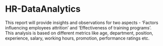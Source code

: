 # HR-DataAnalytics
This report will provide insights and observations for two aspects - ‘Factors influencing employees attrition’ and ‘Effectiveness of training programs’. This analysis is based on different metrics like age, department, position, experience, salary, working hours, promotion, performance ratings etc.

